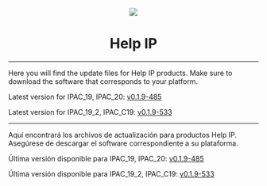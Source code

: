 <p align="center">
  <img src="https://surix.net/images/logo-scrolled.png" />
</p>

# <h1 align="center">Help IP</h1>

---

Here you will find the update files for Help IP products. Make sure to download the software that corresponds to your platform.

Latest version for IPAC_19, IPAC_20: [v0.1.9-485](https://github.com/surixArg/help_ip/tree/main/HELP_IP/v0.1.9-485)

Latest version for IPAC_19_2, IPAC_C19: [v0.1.9-533](https://github.com/surixArg/help_ip/tree/main/HELP_IP/v0.1.9-533)

---

Aquí encontrará los archivos de actualización para productos Help IP. Asegúrese de descargar el software correspondiente a su plataforma.

Última versión disponible para IPAC_19, IPAC_20: [v0.1.9-485](https://github.com/surixArg/help_ip/tree/main/HELP_IP/v0.1.9-485)

Última versión disponible para IPAC_19_2, IPAC_C19: [v0.1.9-533](https://github.com/surixArg/help_ip/tree/main/HELP_IP/v0.1.9-533)
